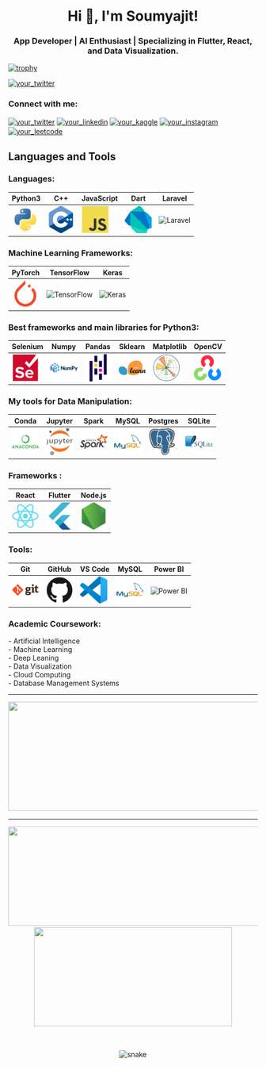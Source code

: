 <h1 align="center">Hi 👋, I'm Soumyajit!</h1>
<h3 align="center">App Developer | AI Enthusiast | Specializing in Flutter, React, and Data Visualization.</h3>

[![trophy](https://github-profile-trophy.vercel.app/?username=soumyajitjalua1&title=Stars,Followers,Commits,Repositories,MultipleLang,PullRequest&theme=onedark)](https://github.com/ryo-ma/github-profile-trophy)

<p align="left"> 
  <a href="https://x.com/home?lang=en" target="blank">
    <img src="https://img.shields.io/twitter/follow/your_twitter?logo=twitter&style=for-the-badge" alt="your_twitter" />
  </a>
</p>

<h3 align="left">Connect with me:</h3>
<p align="left">
    <a href="https://x.com/Soumyajitjalua" target="blank"><img align="center" src="https://raw.githubusercontent.com/rahuldkjain/github-profile-readme-generator/master/src/images/icons/Social/twitter.svg" alt="your_twitter" height="30" width="40" /></a>
    <a href="https://www.linkedin.com/in/soumyajit-jalua-09a98a270/" target="blank"><img align="center" src="https://raw.githubusercontent.com/rahuldkjain/github-profile-readme-generator/master/src/images/icons/Social/linked-in-alt.svg" alt="your_linkedin" height="30" width="40" /></a>
    <a href="https://www.kaggle.com/soumyajitjalua" target="blank"><img align="center" src="https://raw.githubusercontent.com/rahuldkjain/github-profile-readme-generator/master/src/images/icons/Social/kaggle.svg" alt="your_kaggle" height="30" width="40" /></a>
    <a href="https://www.instagram.com/soumyajit.1234/" target="blank"><img align="center" src="https://raw.githubusercontent.com/rahuldkjain/github-profile-readme-generator/master/src/images/icons/Social/instagram.svg" alt="your_instagram" height="30" width="40" /></a>
    <a href="https://leetcode.com/u/Soumyajitjalua1/" target="blank"><img align="center" src="https://raw.githubusercontent.com/rahuldkjain/github-profile-readme-generator/master/src/images/icons/Social/leet-code.svg" alt="your_leetcode" height="30" width="40" /></a>
</p>

## Languages and Tools 
<div>

### Languages:
| Python3 | C++ | JavaScript | Dart | Laravel |
|---------|-----|------------|------|---------|
| <img src="https://github.com/devicons/devicon/blob/master/icons/python/python-original.svg" title="Python" alt="Python" width="55" height="55"/> | <img src="https://raw.githubusercontent.com/devicons/devicon/master/icons/cplusplus/cplusplus-original.svg" alt="C++" width="55" height="55"/> | <img src="https://github.com/devicons/devicon/blob/master/icons/javascript/javascript-original.svg" title="JavaScript" alt="JavaScript" width="55" height="55"/> | <img src="https://github.com/devicons/devicon/blob/master/icons/dart/dart-original.svg" title="Dart" alt="Dart" width="55" height="55"/> | <img src="https://github.com/laravel/art/blob/master/laravel-logo.png" title="Laravel" alt="Laravel" width="55" height="55"/>|
                                                                                                                                                                                                                     
### Machine Learning Frameworks:

| PyTorch | TensorFlow | Keras |
|---------|------------|-------|
|<img src="https://github.com/devicons/devicon/blob/master/icons/pytorch/pytorch-original.svg" title="Pytorch"  alt="Pytorch" width="55" height="55"/>|<img src="https://upload.wikimedia.org/wikipedia/commons/2/2d/Tensorflow_logo.svg" title="TensorFlow" alt="TensorFlow" width="55" height="55"/>|<img src="https://upload.wikimedia.org/wikipedia/commons/a/ae/Keras_logo.svg" title="Keras" alt="Keras" width="55" height="55"/>|


### Best frameworks and main libraries for Python3:

| Selenium | Numpy | Pandas | Sklearn | Matplotlib | OpenCV |
|----------|----------|----------|----------|----------|----------| 
|<img src="https://github.com/devicons/devicon/blob/master/icons/selenium/selenium-original.svg" title="Selenium"  alt="Selenium" width="55" height="55"/>|  <img src="https://github.com/devicons/devicon/blob/master/icons/numpy/numpy-original-wordmark.svg" title="Numpy" alt="Numpy" width="55" height="55"/>|  <img src="https://github.com/devicons/devicon/blob/master/icons/pandas/pandas-original.svg" title="Pandas" alt="Pandas" width="55" height="55"/>|  <img src="https://github.com/devicons/devicon/blob/master/icons/scikitlearn/scikitlearn-original.svg" title="sklearn" alt="sklearn" width="55" height="55"/>|  <img src="https://github.com/devicons/devicon/blob/master/icons/matplotlib/matplotlib-original.svg" title="mpl" alt="mpl" width="55" height="55"/>| <img src="https://github.com/devicons/devicon/blob/master/icons/opencv/opencv-original.svg" title="mpl" alt="mpl" width="55" height="55"/>|


### My tools for Data Manipulation:

| Conda | Jupyter | Spark | MySQL | Postgres | SQLite |
|----------|----------|----------|----------|----------|----------|
|<img src="https://github.com/devicons/devicon/blob/master/icons/anaconda/anaconda-original-wordmark.svg" title="Anaconda" alt="Conda" width="55" height="55"/>|<img src="https://github.com/devicons/devicon/blob/master/icons/jupyter/jupyter-original-wordmark.svg" title="Jupiter" alt="Jupiter" width="55" height="55"/>|<img src="https://github.com/devicons/devicon/blob/master/icons/apachespark/apachespark-original-wordmark.svg" title="Spark" alt="Spark" width="55" height="55"/>|<img src="https://github.com/devicons/devicon/blob/master/icons/mysql/mysql-original-wordmark.svg" title="MySQL" alt="MySQL" width="55" height="55"/>|<img src="https://github.com/devicons/devicon/blob/master/icons/postgresql/postgresql-original.svg" title="pg" alt="pg" width="55" height="55"/>|<img src="https://github.com/devicons/devicon/blob/master/icons/sqlite/sqlite-original-wordmark.svg" title="SQLite" alt="SQLite" width="55" height="55"/>|


### Frameworks :

| React | Flutter | Node.js |
|----------|----------|----------|
|  <img src="https://github.com/devicons/devicon/blob/master/icons/react/react-original.svg" title="React"  alt="React" width="55" height="55"/>|  <img src="https://github.com/devicons/devicon/blob/master/icons/flutter/flutter-original.svg" title="Flutter"  alt="Flutter" width="55" height="55"/>|  <img src="https://github.com/devicons/devicon/blob/master/icons/nodejs/nodejs-original.svg" title="Node.js" alt="Node.js" width="55" height="55"/>|

### Tools:

| Git | GitHub | VS Code | MySQL | Power BI |
|----------|----------|----------|----------|----------|
|<img src="https://github.com/devicons/devicon/blob/master/icons/git/git-original-wordmark.svg" title="Git" alt="Git" width="55" height="55"/>|<img src="https://github.com/devicons/devicon/blob/master/icons/github/github-original.svg" title="GitHub" alt="GitHub" width="55" height="55"/>|<img src="https://github.com/devicons/devicon/blob/master/icons/vscode/vscode-original.svg" title="VS Code" alt="VS Code" width="55" height="55"/>|<img src="https://github.com/devicons/devicon/blob/master/icons/mysql/mysql-original-wordmark.svg" title="MySQL" alt="MySQL" width="55" height="55"/>|<img src="https://github.com/microsoft/PowerBI-Icons/blob/main/SVG/Power-BI.svg" title="Power BI" alt="Power BI" width="55" height="55"/>|

<h3 align="left">Academic Coursework:</h3>
<p align="left"> 
    - Artificial Intelligence <br>
    - Machine Learning <br>
    - Deep Leaning <br>
    - Data Visualization <br>
    - Cloud Computing <br>
    - Database Management Systems
</p>

---

<p align="center">
  <img width="800" height="220" src="https://streak-stats.demolab.com?user=soumyajitjalua1&theme=highcontrast&hide_border=true&border_radius=5&card_width=800">
</p>

---

<p align="center">
  <img width="600" height="200" src="https://github-readme-stats.vercel.app/api?username=soumyajitjalua1&show_icons=true&theme=vision-friendly-dark">
  <img width="400" height="200" src="https://github-readme-stats.vercel.app/api/top-langs/?username=soumyajitjalua1&size_weight=0.0005&count_weight=0.3&layout=compact&theme=vision-friendly-dark">
</p>

<div id="header" align="center">
  <img src="https://komarev.com/ghpvc/?username=soumyajitjalua1&style=for-the-badge&color=orange" alt=""/>
</div>

<p align="center">
 <img width="1000" src="https://raw.githubusercontent.com/Sutil/Sutil/2b2fad3bf54522bb30c8c170591fc68ff51b69e6/github-contribution-grid-snake2.svg" alt="snake"/>
</p>
